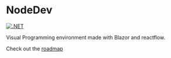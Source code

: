 # NodeDev

[![.NET](https://github.com/snakex64/NodeDev/actions/workflows/dotnet.yml/badge.svg)](https://github.com/snakex64/NodeDev/actions/workflows/dotnet.yml)

Visual Programming environment made with Blazor and reactflow.

Check out the [roadmap](https://github.com/orgs/VisualNodeDev/projects/2/views/1)
